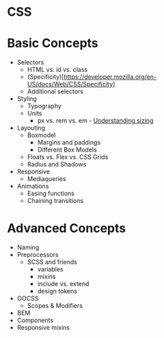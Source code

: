 # CSS

# Basic Concepts

  - Selectors
    - HTML vs. id vs. class
    - (Specificity)[https://developer.mozilla.org/en-US/docs/Web/CSS/Specificity]
    - Additional selectors
  - Styling
    - Typography
    - Units
      - px vs. rem vs. em - [Understanding sizing](https://www.smashingmagazine.com/2018/01/understanding-sizing-css-layout/)
  - Layouting
    - Boxmodel
      - Margins and paddings
      - Different Box Models
    - Floats vs. Flex vs. CSS Grids
    - Radius and Shadows
  - Responsive
    - Mediaqueries
  - Animations
    - Easing functions
    - Chaining transitions

# Advanced Concepts

  - Naming
  - Preprocessors
    - SCSS and friends
      - variables
      - mixins
      - include vs. extend
      - design tokens
  - OOCSS
    - Scopes & Modifiers
  - BEM
  - Components
  - Responsive mixins

